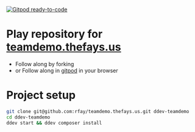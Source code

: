 [![Gitpod ready-to-code](https://img.shields.io/badge/Gitpod-ready--to--code-blue?logo=gitpod)](https://gitpod.io/#https://github.com/rfay/teamdemo.thefays.us)

# Play repository for [teamdemo.thefays.us](https://teamdemo.thefays.us)

* Follow along by forking
* or Follow along in [gitpod](https://gitpod.io/#https://github.com/rfay/teamdemo.thefays.us) in your browser

# Project setup
```bash
git clone git@github.com:rfay/teamdemo.thefays.us.git ddev-teamdemo
cd ddev-teamdemo
ddev start && ddev composer install
```
